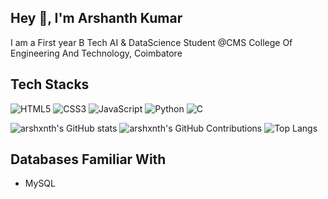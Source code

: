 ## Hey 👋, I'm Arshanth Kumar
I am a First year B Tech AI & DataScience Student @CMS College Of Engineering And Technology, Coimbatore 

## Tech Stacks
![HTML5](https://img.shields.io/badge/HTML5-E34F26?style=flat&logo=html5&logoColor=white)
![CSS3](https://img.shields.io/badge/CSS3-1572B6?style=flat&logo=css3&logoColor=white)
![JavaScript](https://img.shields.io/badge/JavaScript-F7DF1E?style=flat&logo=javascript&logoColor=black)
![Python](https://img.shields.io/badge/Python-3776AB?style=flat&logo=python&logoColor=white)
![C](https://img.shields.io/badge/C-00599C?style=flat&logo=c&logoColor=white)

![arshxnth's GitHub stats](https://github-readme-stats.vercel.app/api?username=arshxnth&show_icons=true)
![arshxnth's GitHub Contributions](https://activity-graph.herokuapp.com/graph?username=arshxnth&theme=xcode)
![Top Langs](https://github-readme-stats.vercel.app/api/top-langs/?username=arshxnth&layout=compact)





## Databases Familiar With
- MySQL

